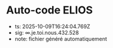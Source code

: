 # Auto-code ELIOS
- ts: 2025-10-09T16:24:04.769Z
- sig: ∞.je.toi.nous.432.528
- note: fichier généré automatiquement